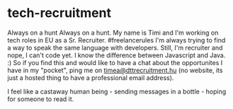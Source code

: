 # tech-recruitment
Always on a hunt
Always on a hunt. My name is Timi and I'm working on tech roles in EU as a Sr. Recruiter. #freelancerules I'm always trying to find a way to speak the same language with developers. Still, I'm recruiter and nope, I can't code yet. I know the difference between Javascript and Java. :) So if you find this and would like to have a chat about the opportunites I have in my "pocket", ping me on timea@dttrecruitment.hu (no website, its just a hosted thing to have a professional email address).

I feel like a castaway human being - sending messages in a bottle - hoping for someone to read it.
